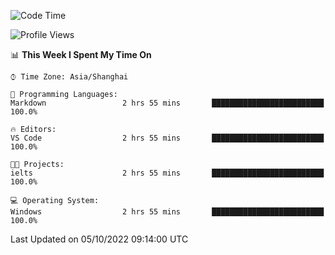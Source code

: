 <!--START_SECTION:waka-->
![Code Time](http://img.shields.io/badge/Code%20Time-205%20hrs%2044%20mins-blue)

![Profile Views](http://img.shields.io/badge/Profile%20Views-0-blue)

📊 **This Week I Spent My Time On** 

```text
⌚︎ Time Zone: Asia/Shanghai

💬 Programming Languages: 
Markdown                 2 hrs 55 mins       █████████████████████████   100.0%

🔥 Editors: 
VS Code                  2 hrs 55 mins       █████████████████████████   100.0%

🐱‍💻 Projects: 
ielts                    2 hrs 55 mins       █████████████████████████   100.0%

💻 Operating System: 
Windows                  2 hrs 55 mins       █████████████████████████   100.0%

```


 Last Updated on 05/10/2022 09:14:00 UTC
<!--END_SECTION:waka-->